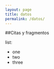 ```yaml
---
layout: page
title: datos
permalink: /datos/
---
```



##Citas y fragmentos

list:

+ one
+ two 
+ three

